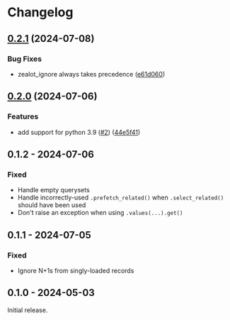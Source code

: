 # Changelog

## [0.2.1](https://github.com/taobojlen/zealot/compare/v0.2.0...v0.2.1) (2024-07-08)


### Bug Fixes

* zealot_ignore always takes precedence ([e61d060](https://github.com/taobojlen/zealot/commit/e61d060c74ed32193c2c86f1b7f20929a37402a1))

## [0.2.0](https://github.com/taobojlen/zealot/compare/v0.1.2...v0.2.0) (2024-07-06)


### Features

* add support for python 3.9 ([#2](https://github.com/taobojlen/zealot/issues/2)) ([44e5f41](https://github.com/taobojlen/zealot/commit/44e5f41fc247e98683a1dd283ae70322a32445d6))

## 0.1.2 - 2024-07-06

### Fixed

- Handle empty querysets
- Handle incorrectly-used `.prefetch_related()` when `.select_related()` should have been used
- Don't raise an exception when using `.values(...).get()`

## 0.1.1 - 2024-07-05

### Fixed

- Ignore N+1s from singly-loaded records

## 0.1.0 - 2024-05-03

Initial release.
